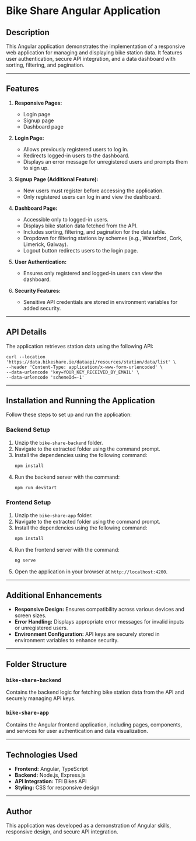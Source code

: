 # Bike Share Angular Application

## Description

This Angular application demonstrates the implementation of a responsive web application for managing and displaying bike station data. It features user authentication, secure API integration, and a data dashboard with sorting, filtering, and pagination.

---

## Features

1. **Responsive Pages:**
   - Login page
   - Signup page
   - Dashboard page

2. **Login Page:**
   - Allows previously registered users to log in.
   - Redirects logged-in users to the dashboard.
   - Displays an error message for unregistered users and prompts them to sign up.

3. **Signup Page (Additional Feature):**
   - New users must register before accessing the application.
   - Only registered users can log in and view the dashboard.

4. **Dashboard Page:**
   - Accessible only to logged-in users.
   - Displays bike station data fetched from the API.
   - Includes sorting, filtering, and pagination for the data table.
   - Dropdown for filtering stations by schemes (e.g., Waterford, Cork, Limerick, Galway).
   - Logout button redirects users to the login page.

5. **User Authentication:**
   - Ensures only registered and logged-in users can view the dashboard.

6. **Security Features:**
   - Sensitive API credentials are stored in environment variables for added security.

---

## API Details

The application retrieves station data using the following API:

```
curl --location 'https://data.bikeshare.ie/dataapi/resources/station/data/list' \
--header 'Content-Type: application/x-www-form-urlencoded' \
--data-urlencode 'key=YOUR_KEY_RECEIVED_BY_EMAIL' \
--data-urlencode 'schemeId=-1'
```

---

## Installation and Running the Application

Follow these steps to set up and run the application:

### Backend Setup
1. Unzip the `bike-share-backend` folder.
2. Navigate to the extracted folder using the command prompt.
3. Install the dependencies using the following command:
   ```bash
   npm install
   ```
4. Run the backend server with the command:
   ```bash
   npm run devStart
   ```

### Frontend Setup
1. Unzip the `bike-share-app` folder.
2. Navigate to the extracted folder using the command prompt.
3. Install the dependencies using the following command:
   ```bash
   npm install
   ```
4. Run the frontend server with the command:
   ```bash
   ng serve
   ```
5. Open the application in your browser at `http://localhost:4200`.

---

## Additional Enhancements

- **Responsive Design:** Ensures compatibility across various devices and screen sizes.
- **Error Handling:** Displays appropriate error messages for invalid inputs or unregistered users.
- **Environment Configuration:** API keys are securely stored in environment variables to enhance security.

---

## Folder Structure

### `bike-share-backend`
Contains the backend logic for fetching bike station data from the API and securely managing API keys.

### `bike-share-app`
Contains the Angular frontend application, including pages, components, and services for user authentication and data visualization.

---

## Technologies Used

- **Frontend:** Angular, TypeScript
- **Backend:** Node.js, Express.js
- **API Integration:** TFI Bikes API
- **Styling:** CSS for responsive design

---

## Author

This application was developed as a demonstration of Angular skills, responsive design, and secure API integration.